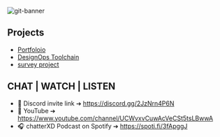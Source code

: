 ![git-banner](https://user-images.githubusercontent.com/87709880/196432069-cb52ef23-c016-46e1-bf62-436172a9bc7c.png)

## Projects

- [Portfoloio](https://labxd.com)
- [DesignOps Toolchain](https://motifxd.com)
- [survey project](https://surveyxd.com)

## CHAT | WATCH | LISTEN

- 📱 Discord invite link ➔ https://discord.gg/2JzNrn4P6N 
- 🎥 YouTube ➔ https://www.youtube.com/channel/UCWvxvCuwAcVeCSt5tsLBwwA
- 🎧 chatterXD Podcast on Spotify ➔ https://spoti.fi/3fApggJ

